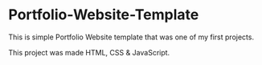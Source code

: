# Portfolio-Website-Template

This is simple Portfolio Website template that was one of my first projects. 

This project was made HTML, CSS & JavaScript.
